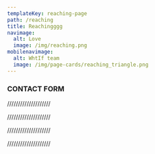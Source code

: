 ```yaml
---
templateKey: reaching-page
path: /reaching
title: Reachingggg
navimage:
  alt: Love
  image: /img/reaching.png
mobilenavimage:
  alt: WhtIf team
  image: /img/page-cards/reaching_triangle.png
---
```


### CONTACT FORM

////////////////////

////////////////////

////////////////////

////////////////////
